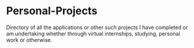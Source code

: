 # Personal-Projects
Directory of all the applications or other such projects I have completed or am undertaking whether through virtual internships, studying, personal work or otherwise. 
